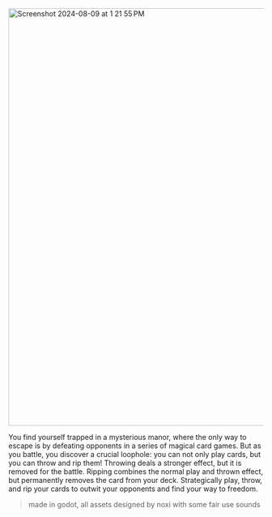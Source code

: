 <img width="824" alt="Screenshot 2024-08-09 at 1 21 55 PM" src="https://github.com/user-attachments/assets/81f3e7e1-0c59-4881-9aac-1498ed12db2f">


You find yourself trapped in a mysterious manor, where the only way to escape is by defeating opponents in a series of magical card games. But as you battle, you discover a crucial loophole: you can not only play cards, but you can throw and rip them! Throwing deals a stronger effect, but it is removed for the battle. Ripping combines the normal play and thrown effect, but permanently removes the card from your deck. Strategically play, throw, and rip your cards to outwit your opponents and find your way to freedom.

>made in godot, all assets designed by noxi with some fair use sounds
<!--TBD deck mechanics ---!> 

<!---TBD Trickster's amulet: loophole symbol, strongest card (tbd) ---!> 
